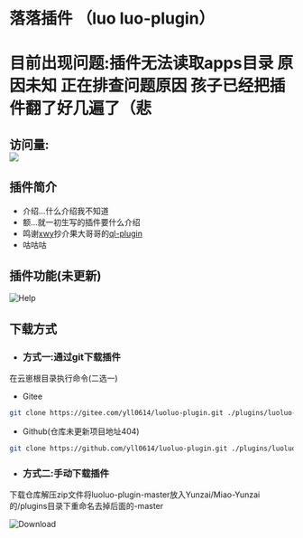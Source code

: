 # 落落插件 （luo luo-plugin）
# 目前出现问题:插件无法读取apps目录 原因未知 正在排查问题原因 孩子已经把插件翻了好几遍了（悲
## 访问量:<br><img src="https://count.moeyy.cn/get/@:yueyuez/"/></br>
## 插件简介  
- 介绍...什么介绍我不知道
- 额...就一初生写的插件要什么介绍
- 鸣谢[xwy](https://gitee.com/xwy231321)抄介果大哥哥的[ql-plugin](https://gitee.com/xwy231321/ql-plugin)
- 咕咕咕
## 插件功能(未更新)
<img src='https://gitee.com/yll0614/img/raw/master/xiaoye-pluginv1.0.0-help.jpg'  alt='Help'></img>  
## 下载方式  
- ### 方式一:通过git下载插件  
在云崽根目录执行命令(二选一)
- Gitee
```sh
git clone https://gitee.com/yll0614/luoluo-plugin.git ./plugins/luoluo-pluhgin/
```
- Github(仓库未更新项目地址404)
```sh
git clone https://github.com/yll0614/luoluo-plugin.git ./plugins/luoluo-pluhgin/
```
- ### 方式二:手动下载插件
下载仓库解压zip文件将luoluo-plugin-master放入Yunzai/Miao-Yunzai的/plugins目录下重命名去掉后面的-master

<img src='https://gitee.com/yll0614/img/raw/master/Download%E4%BB%93%E5%BA%93.png'  alt='Download'></img>
